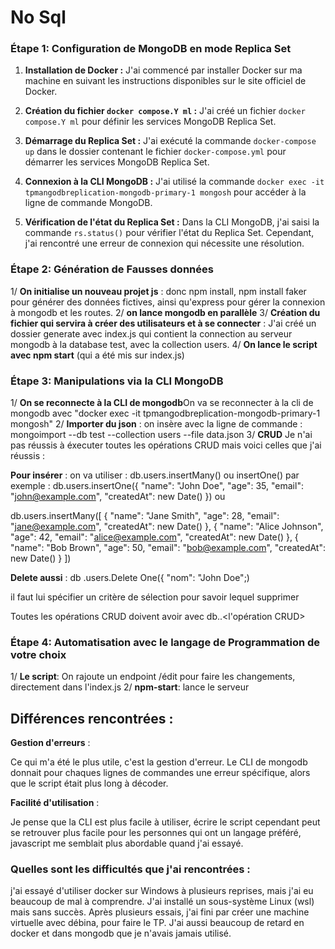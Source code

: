# No Sql

### Étape 1: Configuration de MongoDB en mode Replica Set

1. **Installation de Docker :** J'ai commencé par installer Docker sur ma machine en suivant les instructions disponibles sur le site officiel de Docker.

2. **Création du fichier `docker compose.Y ml` :** J'ai créé un fichier `docker compose.Y ml` pour définir les services MongoDB Replica Set.

3. **Démarrage du Replica Set :** J'ai exécuté la commande `docker-compose up` dans le dossier contenant le fichier `docker-compose.yml` pour démarrer les services MongoDB Replica Set.

4. **Connexion à la CLI MongoDB :** J'ai utilisé la commande `docker exec -it tpmangodbreplication-mongodb-primary-1 mongosh` pour accéder à la ligne de commande MongoDB.

5. **Vérification de l'état du Replica Set :** Dans la CLI MongoDB, j'ai saisi la commande `rs.status()` pour vérifier l'état du Replica Set. Cependant, j'ai rencontré une erreur de connexion qui nécessite une résolution.
   
### Étape 2: Génération de Fausses données

1/ **On initialise un nouveau projet js** : donc npm install, npm install faker pour générer des données fictives, ainsi qu'express pour gérer la connexion à mongodb et les routes.
2/ **on lance mongodb en parallèle**
3/ **Création du fichier qui servira à créer des utilisateurs et à se connecter** : J'ai créé un dossier generate avec index.js qui contient la connection au serveur mongodb à la database test, avec la collection users.
4/ **On lance le script avec npm start** (qui a été mis sur index.js)

### Étape 3: Manipulations via la CLI MongoDB

1/ **On se reconnecte à la CLI de mongodb**On va se reconnecter à la cli de mongodb avec "docker exec -it tpmangodbreplication-mongodb-primary-1 mongosh"
2/ **Importer du json** : on insère avec la ligne de commande : mongoimport --db test --collection users --file data.json 
3/ **CRUD** Je n'ai pas réussis à éxecuter toutes les opérations CRUD mais voici celles que j'ai réussis :

**Pour insérer** :
on va utiliser : db.users.insertMany() ou insertOne() par exemple : db.users.insertOne({ "name": "John Doe", "age": 35, "email": "john@example.com", "createdAt": new Date() })
ou 

db.users.insertMany([
  { "name": "Jane Smith", "age": 28, "email": "jane@example.com", "createdAt": new Date() },
  { "name": "Alice Johnson", "age": 42, "email": "alice@example.com", "createdAt": new Date() },
  { "name": "Bob Brown", "age": 50, "email": "bob@example.com", "createdAt": new Date() }
])

**Delete aussi** : 
db .users.Delete One({ "nom": "John Doe";)

il faut lui spécifier un critère de sélection pour savoir lequel supprimer

Toutes les opérations CRUD doivent avoir avec db.<le nom de la collection>.<l'opération CRUD>

### Étape 4: Automatisation avec le langage de Programmation de votre choix

1/ **Le script**: On rajoute un endpoint /édit pour faire les changements, directement dans l'index.js
2/ **npm-start**: lance le serveur

## Différences rencontrées :

**Gestion d'erreurs** :

Ce qui m'a été le plus utile, c'est la gestion d'erreur. Le CLI de mongodb donnait pour chaques lignes de commandes une erreur spécifique, alors que le script était plus long à décoder.

**Facilité d'utilisation** :

Je pense que la CLI est plus facile à utiliser, écrire le script cependant peut se retrouver plus facile pour les personnes qui ont un langage préféré, javascript me semblait plus abordable quand j'ai essayé.

### Quelles sont les difficultés que j'ai rencontrées :

j'ai essayé d'utiliser docker sur Windows à plusieurs reprises, mais j'ai eu beaucoup de mal à comprendre. J'ai installé un sous-système Linux (wsl) mais sans succès. Après plusieurs essais, j'ai fini par créer une machine virtuelle avec débina, pour faire le TP.
J'ai aussi beaucoup de retard en docker et dans mongodb que je n'avais jamais utilisé.
